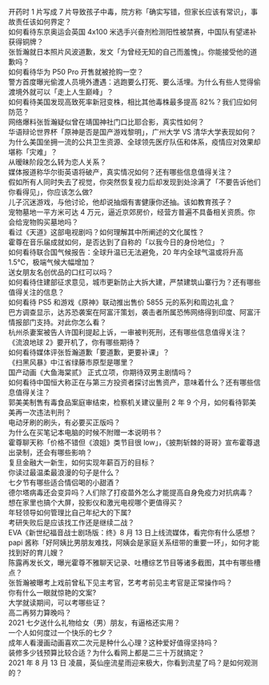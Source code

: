 开药时 1 片写成 7 片导致孩子中毒，院方称「确实写错，但家长应该有常识」，事故责任该如何界定？  
如何看待东京奥运会英国 4x100 米选手兴奋剂检测阳性被禁赛，中国队有望递补获得铜牌？  
张哲瀚就日本照片风波道歉，发文「为曾经无知的自己而羞愧」。你能接受他的道歉吗？  
如何看待华为 P50 Pro 开售就被抢购一空？  
警方首度曝光偷渡人员境外遭遇：逃跑要么打死、要么活埋。为什么有些人觉得偷渡境外就可以「走上人生巅峰」？  
如何看待美国发现高致死率新冠变株，相比其他毒株最多提高 82%？我们应如何防范？  
网络爆料张哲瀚疑似曾在靖国神社门口比耶合影，真实性如何？  
华语辩论世界杯「原神是否是国产游戏黎明」，广州大学 VS 清华大学表现如何？  
为什么美国坐拥一流的公共卫生资源、全球领先医疗队伍和体系，疫情应对效果却堪称「灾难」？  
从暧昧阶段怎么转为恋人关系？  
媒体报道称华尔街英语将破产，真实情况如何？还有哪些信息值得关注？  
假如所有人同时失去了视觉，你突然恢复视力后却发现到处涂满了「不要告诉他们你看得见」，你应该怎么做?  
儿子沉迷游戏，与他讨论，他却说抽烟有害健康你还抽。该如教育孩子？  
宠物墓地一平方米可达 4 万元，逼近京郊房价，经营方普遍不具备相关资质。你会给宠物购买墓地吗？  
看过《天道》这部电视剧吗？如何理解其中所阐述的文化属性？  
霍尊在音乐届成就如何，是否达到了自称的「以我今日的身份地位」？  
如何看待联合国气候报告：全球升温已无法避免，20 年内全球气温或将升高 1.5℃，极端气候大幅增加？  
送女朋友名创优品的口红可以吗？  
如何看待住建部征求意见，城市更新防止大拆大建，严禁建筑山寨行为？还有哪些值得关注的信息？  
如何看待 PS5 和游戏《原神》联动推出售价 5855 元的系列和周边礼盒？  
巴方调查显示，达苏恐袭案在阿富汗策划，袭击者所属恐怖网络得到印度、阿富汗情报部门支持。对此你怎么看？  
杭州杀妻案被告人许国利提起上诉，一审被判死刑，还有哪些信息值得关注？  
《流浪地球 2》要开机了，你有哪些期待？  
如何看待媒体评张哲瀚道歉「要道歉，更要补课」？  
《扫黑风暴》中江省绿藤市原型是哪里？  
国产动画《大鱼海棠贰》 正式立项，你期待双男主剧情吗？  
如何看待中国恒大称正在与第三方投资者探讨出售资产，意味着什么？还有哪些信息值得关注？  
郭美美制售有毒食品案庭审结束，检察机关建议量刑 2 年 9 个月，如何看待郭美美再一次违法判刑？  
电动牙刷的刷头，有必要买正版吗？  
为什么在买笔记本电脑的时候不附赠一本说明书？  
霍尊聊天称「价格不错但《浪姐》类节目很 low」，《披荆斩棘的哥哥》宣布霍尊退出录制，还会有哪些影响？  
复旦金融大一新生，如何实现年薪百万的目标？  
你读过最温柔最浪漫的句子是什么？  
七夕节有哪些适合情侣喝的小甜酒？  
德尔塔病毒还会变异吗？人们除了打疫苗外怎么才能提高自身免疫力对抗病毒？  
想在家里也搞个大屏，投影仪和激光电视哪个更值得买？  
年轻领导如何管理比自己年纪大的下属?  
考研失败后是应该找工作还是继续二战？  
EVA《新世纪福音战士剧场版：终》8 月 13 日上线流媒体，看完你有什么感想？  
papi 酱称「好阿姨比男朋友难找，阿姨会是家庭关系纽带的重要一环」，如何才能找到好的育儿嫂？  
陈露再发长文，曝光霍尊不雅聊天记录、吐槽综艺节目等诸多截图，其中有哪些槽点？  
张哲瀚被曝考上戏前曾私下见主考官，艺考考前见主考官是正常操作吗？  
你有什么一眼就惊艳的文案?  
大学就读期间，可以考哪些证？  
高二再努力算晚吗？  
2021 七夕送什么礼物给女（男）朋友，有逼格还实用？  
一个人如何度过一个快乐的七夕？  
成年人看漫画动画喜欢二次元是种什么心理？这种爱好值得坚持吗？  
装修多少钱预算比较合适？为什么看网上都是二三十万就搞定？  
2021 年 8 月 13 日 凌晨，英仙座流星雨迎来极大，你看到流星了吗？是如何观测的？  
